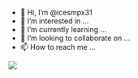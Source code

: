 - 👋 Hi, I’m @icesmpx31
- 👀 I’m interested in ...
- 🌱 I’m currently learning ...
- 💞️ I’m looking to collaborate on ...
- 📫 How to reach me ...

<!---
icesmpx31/icesmpx31 is a ✨ special ✨ repository because its `README.md` (this file) appears on your GitHub profile.
You can click the Preview link to take a look at your changes.
--->


![](https://media.tenor.com/AKp3ByyVnGcAAAAC/jujutsu-kaisen-itadori-yuji.gif)

